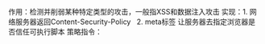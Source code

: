作用：检测并削弱某种特定类型的攻击，一般指XSS和数据注入攻击
实现：1. 网络服务器返回Content-Security-Policy
  2. meta标签 
让服务器去指定浏览器是否信任可执行脚本
策略指令：